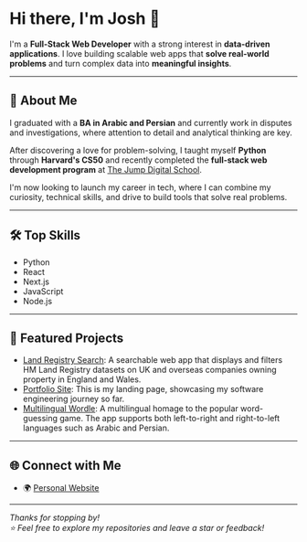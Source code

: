 # Hi there, I'm Josh 👋

I'm a **Full-Stack Web Developer** with a strong interest in **data-driven applications**. I love building scalable web apps that **solve real-world problems** and turn complex data into **meaningful insights**.

---

## 🚀 About Me

I graduated with a **BA in Arabic and Persian** and currently work in disputes and investigations, where attention to detail and analytical thinking are key.

After discovering a love for problem-solving, I taught myself **Python** through **Harvard's CS50** and recently completed the **full-stack web development program** at [The Jump Digital School](https://www.thejump.tech/).

I'm now looking to launch my career in tech, where I can combine my curiosity, technical skills, and drive to build tools that solve real problems.

---

## 🛠️ Top Skills

- Python
- React
- Next.js
- JavaScript
- Node.js

---

## 📌 Featured Projects

- [Land Registry Search](https://github.com/josh-mock/land-registry-search): A searchable web app that displays and filters HM Land Registry datasets on UK and overseas companies owning property in England and Wales.
- [Portfolio Site](https://github.com/josh-mock/portfolio-site): This is my landing page, showcasing my software engineering journey so far.
- [Multilingual Wordle](https://github.com/josh-mock/multilingual-wordle): A multilingual homage to the popular word-guessing game. The app supports both left-to-right and right-to-left languages such as Arabic and Persian.

---

## 🌐 Connect with Me

- 🌍 [Personal Website](https://josh-mock.com)

---

_Thanks for stopping by!_  
_⭐️ Feel free to explore my repositories and leave a star or feedback!_
